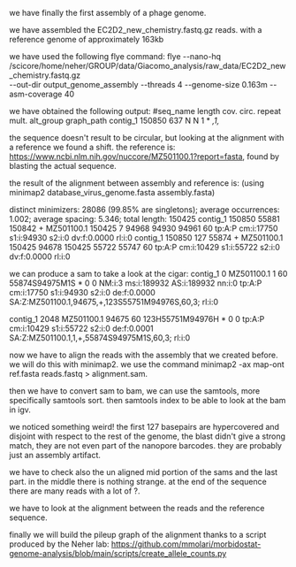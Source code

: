 
we have finally the first assembly of a phage genome.

we have assembled the EC2D2_new_chemistry.fastq.gz reads. with a reference genome of approximately 163kb

we have used the following flye command:
flye --nano-hq /scicore/home/neher/GROUP/data/Giacomo_analysis/raw_data/EC2D2_new_chemistry.fastq.gz \
    --out-dir output_genome_assembly --threads 4 --genome-size 0.163m --asm-coverage 40

we have obtained the following output:
#seq_name	length	cov.	circ.	repeat	mult.	alt_group	graph_path
contig_1	150850	637	N	N	1	*	*,1,*

the sequence doesn't result to be circular, but looking at the alignment with a reference we found a shift.
the reference is: https://www.ncbi.nlm.nih.gov/nuccore/MZ501100.1?report=fasta, found by blasting the actual sequence.

the result of the alignment between assembly and reference is: (using minimap2 database_virus_genome.fasta assembly.fasta)

<sep>
distinct minimizers: 28086 (99.85% are singletons); average occurrences: 1.002; average spacing: 5.346; total length: 150425
contig_1	150850	55881	150842	+	MZ501100.1	150425	7	94968	94930	94961	60	tp:A:P	cm:i:17750	s1:i:94930	s2:i:0	dv:f:0.0000	rl:i:0
contig_1	150850	127	55874	+	MZ501100.1	150425	94678	150425	55722	55747	60	tp:A:P	cm:i:10429	s1:i:55722	s2:i:0	dv:f:0.0000	rl:i:0
</sep>

we can produce a sam to take a look at the cigar:
<sep>
contig_1	0	MZ501100.1	1	60	55874S94975M1S	*	0	0
NM:i:3	ms:i:189932	AS:i:189932	nn:i:0	tp:A:P	cm:i:17750	s1:i:94930	s2:i:0	de:f:0.0000	SA:Z:MZ501100.1,94675,+,123S55751M94976S,60,3;	rl:i:0

contig_1	2048	MZ501100.1	94675	60	123H55751M94976H	*	0	0
tp:A:P	cm:i:10429	s1:i:55722	s2:i:0	de:f:0.0001	SA:Z:MZ501100.1,1,+,55874S94975M1S,60,3;	rl:i:0
</sep>

now we have to align the reads with the assembly that we created before. we will do this with minimap2. we use the command minimap2 -ax map-ont ref.fasta reads.fastq > alignment.sam.

then we have to convert sam to bam, we can use the samtools, more specifically samtools sort. then samtools index to be able to look at the bam in igv.

we noticed something weird! the first 127 basepairs are hypercovered and disjoint with respect to the rest of the genome, the blast didn't give a strong match, they are not even part of the nanopore barcodes. they are probably just an assembly artifact.

we have to check also the un aligned mid portion of the sams and the last part. in the middle there is nothing strange. at the end of the sequence there are many reads with a lot of ?.

we have to look at the alignment between the reads and the reference sequence.



finally we will build the pileup graph of the alignment thanks to a script produced by the Neher lab: https://github.com/mmolari/morbidostat-genome-analysis/blob/main/scripts/create_allele_counts.py